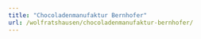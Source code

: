 ```yaml
---
title: "Chocoladenmanufaktur Bernhofer"
url: /wolfratshausen/chocoladenmanufaktur-bernhofer/
---
```

